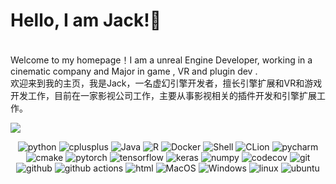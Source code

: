 # Hello, I am Jack!👋
<br> Welcome to my homepage！I am a unreal Engine Developer, working in a cinematic company and Major in game , VR and plugin dev .
<br> 欢迎来到我的主页，我是Jack，一名虚幻引擎开发者，擅长引擎扩展和VR和游戏开发工作，目前在一家影视公司工作，主要从事影视相关的插件开发和引擎扩展工作。




<a href="https://github.com/JackMaDrinkCoffee/github-readme-stats">
  <img align="center" src="https://github-readme-stats.vercel.app/api?username=JackMaDrinkCoffee&show_icons=true&theme=dark&line_height=30&hide_rank=false" />
</a>



<!--

**JackMaDrinkCoffee/JackMaDrinkCoffee** is a ✨ _special_ ✨ repository because its `README.md` (this file) appears on your GitHub profile.

Here are some ideas to get you started:

- 🔭 I’m currently working on ...
- 🌱 I’m currently learning ...
- 👯 I’m looking to collaborate on ...
- 🤔 I’m looking for help with ...
- 💬 Ask me about ...
- 📫 How to reach me: ...
- 😄 Pronouns: ...
- ⚡ Fun fact: ...
<br>![Jack's GitHub stats](https://github-readme-stats.vercel.app/api?username=JackMaDrinkCoffee&show_icons=true&theme=radical)
<br>![Jack's GitHub stats](https://github-readme-stats.vercel.app/api?username=JackMaDrinkCoffee&show_icons=true&theme=merko)
<br>![Jack's GitHub stats](https://github-readme-stats.vercel.app/api?username=JackMaDrinkCoffee&show_icons=true&theme=gruvbox)
<br>![Jack's GitHub stats](https://github-readme-stats.vercel.app/api?username=JackMaDrinkCoffee&show_icons=true&theme=tokyonight)
<br>![Jack's GitHub stats](https://github-readme-stats.vercel.app/api?username=JackMaDrinkCoffee&show_icons=true&theme=onedark)
<br>![Jack's GitHub stats](https://github-readme-stats.vercel.app/api?username=JackMaDrinkCoffee&show_icons=true&theme=cobalt)
<br>![Jack's GitHub stats](https://github-readme-stats.vercel.app/api?username=JackMaDrinkCoffee&show_icons=true&theme=synthwave)
<br>![Jack's GitHub stats](https://github-readme-stats.vercel.app/api?username=JackMaDrinkCoffee&show_icons=true&theme=highcontrast)
<br>![Jack's GitHub stats](https://github-readme-stats.vercel.app/api?username=JackMaDrinkCoffee&show_icons=true&theme=dracula)
[![Top Langs](https://github-readme-stats.vercel.app/api/top-langs/?username=JackMaDrinkCoffee)](https://github.com/JackMaDrinkCoffee/github-readme-stats)
 <img align="center" src="https://github-readme-stats.vercel.app/api?username=JackMaDrinkCoffee&show_icons=true&theme=dark&include_all_commits=true&hide_rank=false" />
<br>
<a href="https://github.com/JackMaDrinkCoffee/github-readme-stats">
  <img align="center" src="https://github-readme-stats.vercel.app/api?username=JackMaDrinkCoffee&show_icons=true&theme=dark&include_all_commits=true&hide_rank=false" />
</a>
<img align="center" src="https://github-readme-stats.vercel.app/api/top-langs/?username=JackMaDrinkCoffee&show_icons=true&theme=dark&card_width=460" />

[//]: // ([![Top Langs](https://github-readme-stats.vercel.app/api/top-langs/?username=JackMaDrinkCoffee)](https://github.com/JackMaDrinkCoffee/github-readme-stats))
<br>![Jack's GitHub stats](https://github-readme-stats.vercel.app/api?username=JackMaDrinkCoffee&show_icons=true&theme=dark)

-->
<br>
<p align="center">
  <img alt="python" src="https://img.shields.io/badge/Python-3776AB?style=flat-square&logo=python&logoColor=white" >
  <img alt="cplusplus" src="https://img.shields.io/badge/C%2B%2B-00599C?style=flat-square&logo=c%2B%2B&logoColor=white" >
  <img alt="Java" src="https://img.shields.io/badge/Java-cc0000?style=flat-square&logo=Java&logoColor=white" >
  <img alt="R" src="https://img.shields.io/badge/R-47A141?style=flat-square&logo=R&logoColor=white" >
  <img alt="Docker" src="https://img.shields.io/badge/Docker-blue?style=flat-square&logo=Docker&logoColor=white" >
  <img alt="Shell" src="https://img.shields.io/badge/Shell-777BB4?style=flat-square&logo=Shell&logoColor=white" >
  <img alt="CLion" src="https://img.shields.io/badge/CLion-black?style=flat-square&logo=CLion&logoColor=white" >
  <img alt="pycharm" src="https://img.shields.io/badge/PyCharm-black.svg?&style=flat-square&logo=PyCharm&logoColor=white" >
  <img alt="cmake" src="https://img.shields.io/badge/CMake-blue?style=flat-square&logo=cmake&logoColor=white" >
  <img alt="pytorch" src="https://img.shields.io/badge/PyTorch-EE4C2C?style=flat-square&logo=PyTorch&logoColor=white" >
  <img alt="tensorflow" src="https://img.shields.io/badge/TensorFlow-orange?style=flat-square&logo=TensorFlow&logoColor=white" >
  <img alt="keras" src="https://img.shields.io/badge/Keras-lightblue?style=flat-square&logo=Keras&logoColor=white" >
  <img alt="numpy" src="https://img.shields.io/badge/Numpy-777BB4?style=flat-square&logo=numpy&logoColor=white" >
  <img alt="codecov" src="https://img.shields.io/badge/codecov-%23ff0077.svg?style=flat-square&logo=codecov&logoColor=white" >
  <img alt="git" src="https://img.shields.io/badge/Git-F05032?style=flat-square&logo=git&logoColor=white" >
  <img alt="github" src="https://img.shields.io/badge/GitHub-100000?style=flat-square&logo=github&logoColor=white" >
  <img alt="github actions" src="https://img.shields.io/badge/GH_Actions-2088FF?style=flat-square&logo=github-actions&logoColor=white" >
  <img alt="html" src="https://img.shields.io/badge/HTML-239120?style=flat-square&logo=html5&logoColor=white" >
  <img alt="MacOS" src="https://img.shields.io/badge/MacOS-000000?style=flat-square&logo=apple&logoColor=white">
  <img alt="Windows" src="https://img.shields.io/badge/Windows-blue.svg?style=flat-square&logo=windows&logoColor=white">
  <img alt="linux" src="https://img.shields.io/badge/Linux-FCC624?style=flat-square&logo=linux&logoColor=black" >
  <img alt="ubuntu" src="https://img.shields.io/badge/Ubuntu-E95420?style=flat-square&logo=ubuntu&logoColor=white" >
</p>   
